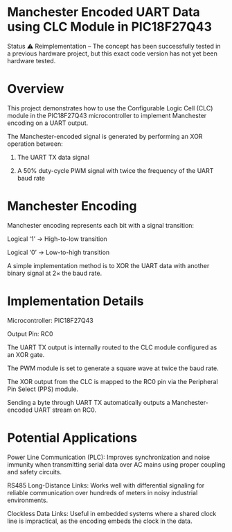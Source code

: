 # Manchester Encoded UART Data using CLC Module in PIC18F27Q43
Status
⚠ Reimplementation – The concept has been successfully tested in a previous hardware project, but this exact code version has not yet been hardware tested.

# Overview
This project demonstrates how to use the Configurable Logic Cell (CLC) module in the PIC18F27Q43 microcontroller to implement Manchester encoding on a UART output.

The Manchester-encoded signal is generated by performing an XOR operation between:

1. The UART TX data signal

2. A 50% duty-cycle PWM signal with twice the frequency of the UART baud rate

# Manchester Encoding
Manchester encoding represents each bit with a signal transition:

Logical ‘1’ → High-to-low transition

Logical ‘0’ → Low-to-high transition

A simple implementation method is to XOR the UART data with another binary signal at 2× the baud rate.

# Implementation Details
Microcontroller: PIC18F27Q43

Output Pin: RC0

The UART TX output is internally routed to the CLC module configured as an XOR gate.

The PWM module is set to generate a square wave at twice the baud rate.

The XOR output from the CLC is mapped to the RC0 pin via the Peripheral Pin Select (PPS) module.

Sending a byte through UART TX automatically outputs a Manchester-encoded UART stream on RC0.

# Potential Applications
Power Line Communication (PLC): Improves synchronization and noise immunity when transmitting serial data over AC mains using proper coupling and safety circuits.

RS485 Long-Distance Links: Works well with differential signaling for reliable communication over hundreds of meters in noisy industrial environments.

Clockless Data Links: Useful in embedded systems where a shared clock line is impractical, as the encoding embeds the clock in the data.
